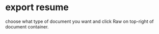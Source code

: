 # export resume

choose what type of document you want and click Raw on top-right of document container.
